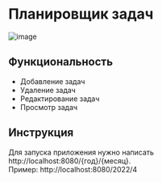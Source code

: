 # Планировщик задач
![image](https://user-images.githubusercontent.com/50916640/163797204-6e290583-d2bb-453b-9334-c4a27ffce67a.png)

## Функциональность
* Добавление задач
* Удаление задач
* Редактирование задач
* Просмотр задач

<!-- Инструкция -->
## Инструкция
Для запуска приложения нужно написать http://localhost:8080/{год}/{месяц}.<br />
Пример: http://localhost:8080/2022/4

